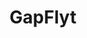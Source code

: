 ---
title: GapFlyt
order: 2
img: /assets/img/gapflyt.gif
publications:
  - date: 2017-07-24
    title: "GapFlyt: Active Vision Based Minimalist Structure-less Gap Detection For Quadrotor Flight"
    authors: "Nitin J. Sanket*, Chahat Deep Singh*, Kanishka Ganguly, Cornelia Ferm\"uller, Yiannis Aloimonos"
    note: "* Equal Contribution"
    venue: "arXiv preprint, 2018"
    links:
        preprint: //arxiv.org/abs/1802.05330
        page: //prg.cs.umd.edu/GapFlyt.html
        video: //www.youtube.com/watch?v=FSSqB7ag04w
---
